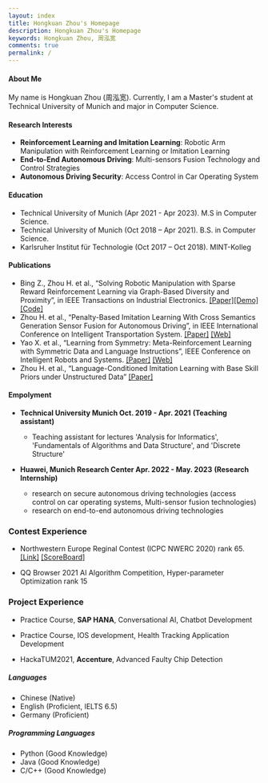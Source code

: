 ```yaml
---
layout: index
title: Hongkuan Zhou's Homepage
description: Hongkuan Zhou's Homepage
keywords: Hongkuan Zhou, 周泓宽
comments: true
permalink: /
---
```


#### About Me

My name is Hongkuan Zhou (周泓宽). Currently, I am a Master's student at Technical University of Munich and major in Computer Science.

#### Research Interests

- **Reinforcement Learning and Imitation Learning**: Robotic Arm Manipulation with Reinforcement Learning or Imitation Learning
- **End-to-End Autonomous Driving**: Multi-sensors Fusion Technology and Control Strategies
- **Autonomous Driving Security**: Access Control in Car Operating System

#### Education

- Technical University of Munich (Apr 2021 - Apr 2023). M.S in Computer Science.
- Technical University of Munich (Oct 2018 – Apr 2021). B.S. in Computer Science.
- Karlsruher Institut für Technologie  (Oct 2017 – Oct 2018). MINT-Kolleg

#### Publications

- Bing Z., Zhou H. et al., “Solving Robotic Manipulation with Sparse Reward Reinforcement Learning via Graph-Based Diversity and Proximity”, in IEEE Transactions on Industrial Electronics. [[Paper]](https://ieeexplore.ieee.org/document/9772990)[[Demo]](https://videoviewsite.wixsite.com/gc-hgg)[[Code]](https://github.com/Hongkuan-Zhou/GC-HGG)
- Zhou H. et al., “Penalty-Based Imitation Learning With Cross Semantics Generation Sensor Fusion for Autonomous Driving”, in IEEE International Conference on Intelligent Transportation System. [[Paper]](https://arxiv.org/abs/2303.11888) [[Web]](https://hk-zh.github.io/p-csg/)
- Yao X. et al., “Learning from Symmetry: Meta-Reinforcement Learning with Symmetric Data and Language Instructions”, IEEE Conference on Intelligent Robots and Systems. [[Paper]](https://arxiv.org/abs/2209.10656) [[Web]](https://tumi6robot.wixsite.com/symmetry/)
- Zhou H. et al., “Language-Conditioned Imitation Learning with Base Skill Priors under Unstructured Data” [[Paper]](https://arxiv.org/abs/2305.19075)

#### Empolyment

- **Technical University Munich Oct. 2019 - Apr. 2021** **(Teaching assistant)**
  - Teaching assistant for lectures 'Analysis for Informatics', 'Fundamentals of Algorithms and Data Structure', and 'Discrete Structure'

- **Huawei, Munich Research Center Apr. 2022 - May. 2023** **(Research Internship)**
  - research on secure autonomous driving technologies (access control on car operating systems, Multi-sensor fusion technologies)
  - research on end-to-end autonomous driving technologies

### Contest Experience

- Northwestern Europe Reginal Contest (ICPC NWERC 2020) rank 65. [[Link]](https://2020.nwerc.eu/) [[ScoreBoard]](https://2020.nwerc.eu/standings/)

- QQ Browser 2021 AI Algorithm Competition, Hyper-parameter Optimization rank 15

### Project Experience

- Practice Course, **SAP HANA**, Conversational AI, Chatbot Development

- Practice Course, IOS development, Health Tracking Application Development

- HackaTUM2021,  **Accenture**, Advanced Faulty Chip Detection

##### Languages

- Chinese (Native)
- English (Proficient, IELTS 6.5)
- Germany (Proficient)

##### Programming Languages

- Python (Good Knowledge)
- Java (Good Knowledge)
- C/C++ (Good Knowledge)


<!-- ### Social

{% for website in site.data.social %}
* {{ website.sitename }}：[@{{ website.name }}]({{ website.url }})
  {% endfor %} -->